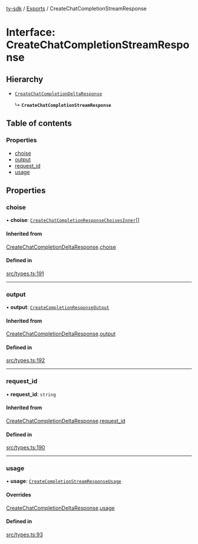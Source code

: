 [ty-sdk](../readme.md) / [Exports](../modules.md) / CreateChatCompletionStreamResponse

# Interface: CreateChatCompletionStreamResponse

## Hierarchy

- [`CreateChatCompletionDeltaResponse`](TongYi.CreateChatCompletionDeltaResponse.md)

  ↳ **`CreateChatCompletionStreamResponse`**

## Table of contents

### Properties

- [choise](CreateChatCompletionStreamResponse.md#choise)
- [output](CreateChatCompletionStreamResponse.md#output)
- [request\_id](CreateChatCompletionStreamResponse.md#request_id)
- [usage](CreateChatCompletionStreamResponse.md#usage)

## Properties

### choise

• **choise**: [`CreateChatCompletionResponseChoisesInner`](TongYi.CreateChatCompletionResponseChoisesInner.md)[]

#### Inherited from

[CreateChatCompletionDeltaResponse](TongYi.CreateChatCompletionDeltaResponse.md).[choise](TongYi.CreateChatCompletionDeltaResponse.md#choise)

#### Defined in

[src/types.ts:191](https://github.com/isnl/ty-sdk/blob/52769c2/src/types.ts#L191)

___

### output

• **output**: [`CreateCompletionResponseOutput`](TongYi.CreateCompletionResponseOutput.md)

#### Inherited from

[CreateChatCompletionDeltaResponse](TongYi.CreateChatCompletionDeltaResponse.md).[output](TongYi.CreateChatCompletionDeltaResponse.md#output)

#### Defined in

[src/types.ts:192](https://github.com/isnl/ty-sdk/blob/52769c2/src/types.ts#L192)

___

### request\_id

• **request\_id**: `string`

#### Inherited from

[CreateChatCompletionDeltaResponse](TongYi.CreateChatCompletionDeltaResponse.md).[request_id](TongYi.CreateChatCompletionDeltaResponse.md#request_id)

#### Defined in

[src/types.ts:190](https://github.com/isnl/ty-sdk/blob/52769c2/src/types.ts#L190)

___

### usage

• **usage**: [`CreateCompletionStreamResponseUsage`](CreateCompletionStreamResponseUsage.md)

#### Overrides

[CreateChatCompletionDeltaResponse](TongYi.CreateChatCompletionDeltaResponse.md).[usage](TongYi.CreateChatCompletionDeltaResponse.md#usage)

#### Defined in

[src/types.ts:93](https://github.com/isnl/ty-sdk/blob/52769c2/src/types.ts#L93)
